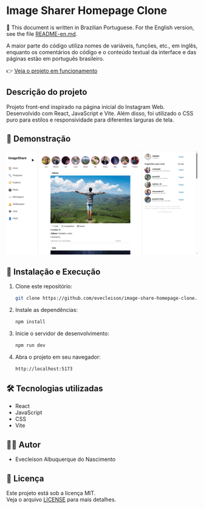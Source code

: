 # Image Sharer Homepage Clone

📌 This document is written in Brazilian Portuguese. For the English version, see the file [README-en.md](/README-en.md).

A maior parte do código utiliza nomes de variáveis, funções, etc., em inglês, enquanto os comentários do código e o conteúdo textual da interface e das páginas estão em português brasileiro.

👉  [Veja o projeto em funcionamento](https://evecleison.github.io/image-share-homepage-clone/)

## Descrição do projeto

Projeto front-end inspirado na página inicial do Instagram Web. Desenvolvido com React, JavaScript e Vite. Além disso, foi utilizado o CSS puro para estilos e responsividade para diferentes larguras de tela.

## 🎥 Demonstração

![Demonstração do App](./public/homepage.gif)

## 🔧 Instalação e Execução

1. Clone este repositório:
    ```bash
    git clone https://github.com/evecleison/image-share-homepage-clone.git
    
2. Instale as dependências:
    ```bash
    npm install
    
3. Inicie o servidor de desenvolvimento:
    ```bash
    npm run dev
    
4. Abra o projeto em seu navegador:
    ```bash
    http://localhost:5173

## 🛠️ Tecnologias utilizadas

- React
- JavaScript
- CSS
- Vite

## 👨‍💻 Autor

- Evecleison Albuquerque do Nascimento

## 📄 Licença

Este projeto está sob a licença MIT.  
Veja o arquivo [LICENSE](./LICENSE) para mais detalhes.
